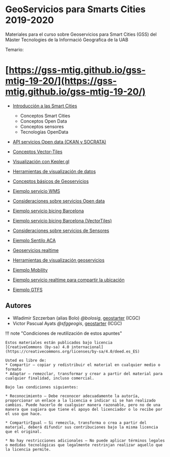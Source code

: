 # GeoServicios para Smarts Cities 2019-2020

Materiales para el curso sobre Geoservicios para Smart Cities (GSS) del Màster Tecnologies de la Informació Geografica de la UAB

Temario:

# [https://gss-mtig.github.io/gss-mtig-19-20/](https://gss-mtig.github.io/gss-mtig-19-20/)

* [Introducción a las Smart Cities](https://gss-mtig.github.io/gss-mtig-19-20/1_introduccion_a_las_smart_cities/)
    * Conceptos Smart Cities
    * Conceptos Open Data
    * Conceptos sensores
    * Tecnologías OpenData

* [API servicios Open data (CKAN y SOCRATA)](https://gss-mtig.github.io/gss-mtig-19-20/2_conceptos_y_servicios_open_data/)
* [Conceptos Vector-Tiles](https://gss-mtig.github.io/gss-mtig-19-20/3_conceptos_vector_tiles/)
* [Visualización con Kepler.gl](https://gss-mtig.github.io/gss-mtig-19-20/4_visualizacion_kepler/)
* [Herramientas de visualización de datos](https://gss-mtig.github.io/gss-mtig-19-20/5_herramientas_visualizacion_datos/)
* [Conceptos básicos de Geoservicios](https://gss-mtig.github.io/gss-mtig-19-20/6_conceptos_geoservicios/)
* [Ejemplo servicio WMS](https://gss-mtig.github.io/gss-mtig-19-20/7_ejemplo_servicio_wms/)
* [Consideraciones sobre servicios Open data](https://gss-mtig.github.io/gss-mtig-19-20/8_consideraciones_servicios_opendata/)
* [Ejemplo servicio bicing Barcelona](https://gss-mtig.github.io/gss-mtig-19-20/9_ejemplo_servicio_bicing_bcn/)
* [Ejemplo servicio bicing Barcelona (VectorTiles)](https://gss-mtig.github.io/gss-mtig-19-20/10_ejemplo_servicio_bicing_bcn_vt/)
* [Consideraciones sobre servicios de Sensores](https://gss-mtig.github.io/gss-mtig-19-20/11_consideraciones_servicios_realtime_sensores/)
* [Ejemplo Sentilo ACA](https://gss-mtig.github.io/gss-mtig-19-20/13_ejemplo_sentilo_aca/)
* [Geoservicios realtime](https://gss-mtig.github.io/gss-mtig-19-20/14_geoservicios_realtime/)
* [Herramientas de visualización geoservicios](https://gss-mtig.github.io/gss-mtig-19-20/15_herramientas_visualizacion_geoservicios/)
* [Ejemplo Mobility](https://gss-mtig.github.io/gss-mtig-19-20/16_ejemplo_mobility/)
* [Ejemplo servicio realtime para compartir la ubicación](https://gss-mtig.github.io/gss-mtig-19-20/17_ejemplo_geoservicio_realtime/)
* [Ejemplo GTFS](https://gss-mtig.github.io/gss-mtig-19-20/18_ejemplo_gtfs/)

## Autores

* Wladimir Szczerban (alias Bolo) *@bolosig*, [geostarter](http://betaportal.icgc.cat) (ICGC)
* Victor Pascual Ayats  *@sfggeogis*, [geostarter](http://betaportal.icgc.cat) (ICGC)

!!! note "Condiciones de reutilización de estos apuntes"

    Estos materiales están publicados bajo licencia
    [CreativeCommons (by-sa) 4.0 internacional](https://creativecommons.org/licenses/by-sa/4.0/deed.es_ES)

    Usted es libre de:
    * Compartir — copiar y redistribuir el material en cualquier medio o formato
    * Adaptar — remezclar, transformar y crear a partir del material para cualquier finalidad, incluso comercial.

    Bajo las condiciones siguientes:

    * Reconocimiento — Debe reconocer adecuadamente la autoría, proporcionar un enlace a la licencia e indicar si se han realizado cambios. Puede hacerlo de cualquier manera razonable, pero no de una manera que sugiera que tiene el apoyo del licenciador o lo recibe por el uso que hace.
    
    * CompartirIgual — Si remezcla, transforma o crea a partir del material, deberá difundir sus contribuciones bajo la misma licencia que el original.
    
    * No hay restricciones adicionales — No puede aplicar términos legales o medidas tecnológicas que legalmente restrinjan realizar aquello que la licencia permite.

